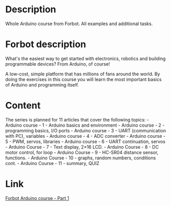 # Description
Whole Arduino course from Forbot. All examples and additional tasks.

# Forbot description
What's the easiest way to get started with electronics, robotics and building programmable devices? From Arduino, of course!

A low-cost, simple platform that has millions of fans around the world. By doing the exercises in this course you will learn the most important basics of Arduino and
programming itself.

# Content
The series is planned for 11 articles that cover the following topics:
    - Arduino course - 1 - Arduino basics and environment
    - Arduino course - 2 - programming basics, I/O ports
    - Arduino course - 3 - UART (communication with PC), variables
    - Arduino course - 4 - ADC converter
    - Arduino course - 5 - PWM, servos, libraries
    - Arduino course - 6 - UART continuation, servos
    - Arduino Course - 7 - Text display, 2×16 LCD.
    - Arduino Course - 8 - DC motor control, for loop
    - Arduino Course - 9 - HC-SR04 distance sensor, functions.
    - Arduino Course - 10 - graphs, random numbers, conditions cont.
    - Arduino Course - 11 - summary, QUIZ

# Link
<a href = https://forbot.pl/blog/kurs-arduino-podstawy-programowania-spis-tresci-kursu-id5290> Forbot Arduino course - Part 1 </a>
